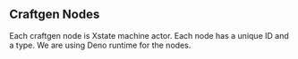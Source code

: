 ## Craftgen Nodes

Each craftgen node is Xstate machine actor. Each node has a unique ID and a type.
We are using Deno runtime for the nodes.
